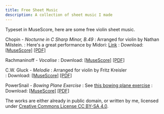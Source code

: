 ```yaml
---
title: Free Sheet Music
description: A collection of sheet music I made
---
```


<style>
  dt::first-letter {
    font-size: 1.5rem;
  }
</style>

Typeset in MuseScore, here are some free violin sheet music. 

Chopin - *Nocturne in C Sharp Minor, B.49*
: Arranged for violin by Nathan Milstein.
: Here's a great performance by Midori: [Link](https://www.youtube.com/watch?v=oHex-NcqX6c)
: Download: [[MuseScore]](./Chopin%20-%20Nocturne%20in%20C%23%20Minor.mscx) [[PDF]](./Chopin%20-%20Nocturne%20in%20C%23%20Minor.pdf)

Rachmaninoff - *Vocalise*
: Download: [[MuseScore]](./Rachmaninoff%20-%20Vocalise.mscx) [[PDF]](./Chopin%20-%20Nocturne%20in%20C%23%20Minor.pdf)

C.W. Gluck - *Melodie*
: Arranged for violin by Fritz Kreisler  
: Download: [[MuseScore]](./Gluck%20-%20Melodie.mscx) [[PDF]](./Gluck%20-%20Melodie.pdf)

PowerSnail - *Bowing Plane Exercise*
: See [this bowing plane exercise](/2022/bowing-planes-exercise)
: Download: [[MuseScore]](./Bowing_Planes_Exercise.mscx) [[PDF]](./Bowing_Planes_Exercise.pdf)

The works are either already in public domain, or written by me, licensed under [Creative Commons License CC BY-SA 4.0](http://creativecommons.org/licenses/by-sa/4.0/?ref=chooser-v1).
